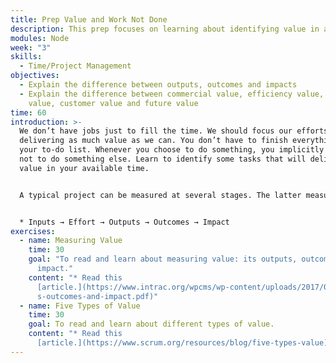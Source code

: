 ```yaml
---
title: Prep Value and Work Not Done
description: This prep focuses on learning about identifying value in a work setting.
modules: Node
week: "3"
skills:
  - Time/Project Management
objectives:
  - Explain the difference between outputs, outcomes and impacts
  - Explain the difference between commercial value, efficiency value, market
    value, customer value and future value
time: 60
introduction: >-
  We don’t have jobs just to fill the time. We should focus our efforts on
  delivering as much value as we can. You don’t have to finish everything on
  your to-do list. Whenever you choose to do something, you implicitly choose
  not to do something else. Learn to identify some tasks that will deliver more
  value in your available time.


  A typical project can be measured at several stages. The latter measures are closer to value, but these are harder to quantify:


  * Inputs → Effort → Outputs → Outcomes → Impact
exercises:
  - name: Measuring Value
    time: 30
    goal: "To read and learn about measuring value: its outputs, outcomes, and
      impact."
    content: "* Read this
      [article.](https://www.intrac.org/wpcms/wp-content/uploads/2017/01/Output\
      s-outcomes-and-impact.pdf)"
  - name: Five Types of Value
    time: 30
    goal: To read and learn about different types of value.
    content: "* Read this
      [article.](https://www.scrum.org/resources/blog/five-types-value)"
---
```

